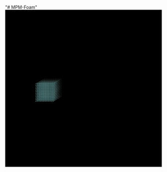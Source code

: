 "# MPM-Foam" 
![alt text](https://github.com/KuPao/MPM-Foam/blob/master/results/sliding%20cube/ezgif.com-webp-maker.webp?raw=true)